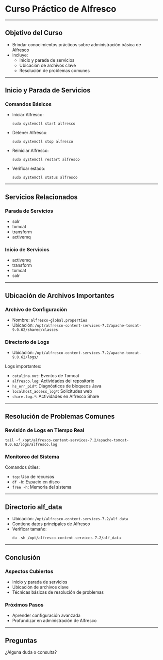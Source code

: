 # Curso Práctico de Alfresco

---

## Objetivo del Curso

- Brindar conocimientos prácticos sobre administración básica de Alfresco
- Incluye:
  - Inicio y parada de servicios
  - Ubicación de archivos clave
  - Resolución de problemas comunes

---

## Inicio y Parada de Servicios

### Comandos Básicos

- Iniciar Alfresco:
  ```
  sudo systemctl start alfresco
  ```

- Detener Alfresco:
  ```
  sudo systemctl stop alfresco
  ```

- Reiniciar Alfresco:
  ```
  sudo systemctl restart alfresco
  ```

- Verificar estado:
  ```
  sudo systemctl status alfresco
  ```

---

## Servicios Relacionados

### Parada de Servicios
- solr
- tomcat
- transform
- activemq

### Inicio de Servicios
- activemq
- transform
- tomcat
- solr

---

## Ubicación de Archivos Importantes

### Archivo de Configuración
- Nombre: `alfresco-global.properties`
- Ubicación: `/opt/alfresco-content-services-7.2/apache-tomcat-9.0.62/shared/classes`

### Directorio de Logs
- Ubicación: `/opt/alfresco-content-services-7.2/apache-tomcat-9.0.62/logs/`

Logs importantes:
- `catalina.out`: Eventos de Tomcat
- `alfresco.log`: Actividades del repositorio
- `hs_err_pid*`: Diagnósticos de bloqueos Java
- `localhost_access_log*`: Solicitudes web
- `share.log.*`: Actividades en Alfresco Share

---

## Resolución de Problemas Comunes

### Revisión de Logs en Tiempo Real
```
tail -f /opt/alfresco-content-services-7.2/apache-tomcat-9.0.62/logs/alfresco.log
```

### Monitoreo del Sistema

Comandos útiles:
- `top`: Uso de recursos
- `df -h`: Espacio en disco
- `free -h`: Memoria del sistema

---

## Directorio alf_data

- Ubicación: `/opt/alfresco-content-services-7.2/alf_data`
- Contiene datos principales de Alfresco
- Verificar tamaño:
  ```
  du -sh /opt/alfresco-content-services-7.2/alf_data
  ```

---

## Conclusión

### Aspectos Cubiertos
- Inicio y parada de servicios
- Ubicación de archivos clave
- Técnicas básicas de resolución de problemas

### Próximos Pasos
- Aprender configuración avanzada
- Profundizar en administración de Alfresco

---

## Preguntas
¿Alguna duda o consulta?
